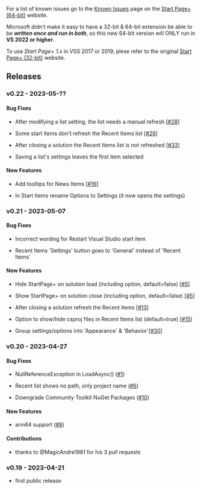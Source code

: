 For a list of known issues go to the [Known Issues][known-issues-url]
page on the [Start Page+ (64-bit)][start-page-plus-64-bit-url] website.

Microsoft didn't make it easy to have a 32-bit & 64-bit extension be able to be
**_written once and run in both_**, so this new 64-bit version will ONLY run in 
**VS 2022 or higher**.

To use *Start Page+ 1.x* in VSS 2017 or 2019, plese refer to 
the original [Start Page+ (32-bit)][start-page-plus-32-bit-url] website.

[start-page-plus-64-bit-url]: https://luminous-software.solutions/start-page-plus-64-bit
[start-page-plus-32-bit-url]: https://luminous-software.solutions/start-page-plus
[known-issues-url]: https://luminous-software.solutions/start-page-plus-64-bit/known-issues

## Releases

### v0.22 - 2023-05-??

#### Bug Fixes
- After modifying a list setting, the list needs a manual refresh [[#28](https://github.com/luminous-software/start-page-plus-64-bit/issues/28)]

	[p12]: https://github.com/yannduran/start-page-plus-64-bit/issues/12

- Some start items don't refresh the Recent Items list [[#29](https://github.com/luminous-software/start-page-plus-64-bit/issues/29)]

	[p11]: https://github.com/yannduran/start-page-plus-64-bit/issues/11

- After closing a solution the Recent Items list is not refreshed [[#33](https://github.com/luminous-software/start-page-plus-64-bit/issues/33)]

	[p15]: https://github.com/yannduran/start-page-plus-64-bit/issues/15

- Saving a list's settings leaves the first item selected

	[p17]: https://github.com/yannduran/start-page-plus-64-bit/issues/17

#### New Features
- Add tooltips for News Items [[#16](https://github.com/luminous-software/start-page-plus-64-bit/issues/16)]

	[p09]: https://github.com/yannduran/start-page-plus-64-bit/issues/9

- In Start Items rename Options to Settings (it now opens the settings)

	[p16]: https://github.com/yannduran/start-page-plus-64-bit/issues/19

### v0.21 - 2023-05-07

#### Bug Fixes
- Incorrect wording for Restart Visual Studio start item

	[p3]: https://github.com/yannduran/start-page-plus-64-bit/issues/3

- Recent Items 'Settings' button goes to 'General' instead of 'Recent Items'

	[p2]: https://github.com/yannduran/start-page-plus-64-bit/issues/2

#### New Features
- Hide StartPage+ on solution load (including option, default=false) [[#5](https://github.com/luminous-software/start-page-plus-64-bit/issues/5)]

	[p6]: https://github.com/yannduran/start-page-plus-64-bit/issues/6

- Show StartPage+ on solution close (including option, default=false) [[#5](https://github.com/luminous-software/start-page-plus-64-bit/issues/5)]

	[p6]: https://github.com/yannduran/start-page-plus-64-bit/issues/6

- After closing a solution refresh the Recent items [[#13](https://github.com/luminous-software/start-page-plus-64-bit/issues/13)]

	[p5]: https://github.com/yannduran/start-page-plus-64-bit/issues/5

- Option to show/hide csproj files in Recent Items list (default=true) [[#15](https://github.com/luminous-software/start-page-plus-64-bit/issues/15)]

	[p8]: https://github.com/yannduran/start-page-plus-64-bit/issues/8

- Group settings/options into 'Appearance' & 'Behavior'[[#30](https://github.com/luminous-software/start-page-plus-64-bit/issues/30)]

	[p13]: https://github.com/yannduran/start-page-plus-64-bit/issues/13

### v0.20 - 2023-04-27

#### Bug Fixes
- NullReferenceException in LoadAsync() ([#1](https://github.com/luminous-software/start-page-plus-64-bit/issues/1))

- Recent list shows no path, only project name ([#6](https://github.com/luminous-software/start-page-plus-64-bit/issues/6))

- Downgrade Community Toolkit NuGet Packages ([#10](https://github.com/luminous-software/start-page-plus-64-bit/pull/11))

#### New Features
- arm64 support ([#8](https://github.com/luminous-software/start-page-plus-64-bit/pull/8))

#### Contributions
- thanks to @MagicAndre1981 for his 3 pull requests

### v0.19 - 2023-04-21
- first public release